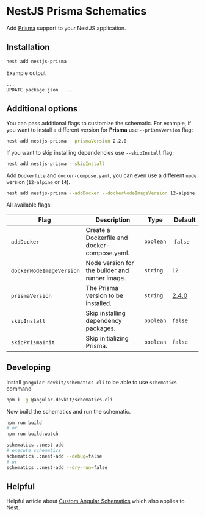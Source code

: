# NestJS Prisma Schematics

Add [Prisma](https://github.com/prisma/prisma) support to your NestJS application.

## Installation

```bash
nest add nestjs-prisma
```

Example output

```bash
...
UPDATE package.json  ...
```

## Additional options

You can pass additional flags to customize the schematic. For example, if you want to install a different version for **Prisma** use `--prismaVersion` flag:

```bash
nest add nestjs-prisma --prismaVersion 2.2.0
```

If you want to skip installing dependencies use `--skipInstall` flag:

```bash
nest add nestjs-prisma --skipInstall
```

Add `Dockerfile` and `docker-compose.yaml`, you can even use a different `node` version (`12-alpine` or `14`).

```bash
nest add nestjs-prisma --addDocker --dockerNodeImageVersion 12-alpine
```

All available flags:

| Flag                      |  Description                                   | Type      |  Default                                                     |
| ------------------------- | ---------------------------------------------- | --------- | ------------------------------------------------------------ |
|  `addDocker`              | Create a Dockerfile and docker-compose.yaml.   | `boolean` |  `false`                                                     |
|  `dockerNodeImageVersion` | Node version for the builder and runner image. | `string`  | `12`                                                         |
|  `prismaVersion`          | The Prisma version to be installed.            | `string`  | [2.4.0](https://github.com/prisma/prisma/releases/tag/2.4.0) |
|  `skipInstall`            | Skip installing dependency packages.           | `boolean` | `false`                                                      |
|  `skipPrismaInit`         | Skip initializing Prisma.                      | `boolean` | `false`                                                      |

## Developing

Install `@angular-devkit/schematics-cli` to be able to use `schematics` command

```bash
npm i -g @angular-devkit/schematics-cli
```

Now build the schematics and run the schematic.

```bash
npm run build
# or
npm run build:watch

schematics .:nest-add
# execute schematics
schematics .:nest-add --debug=false
# or
schematics .:nest-add --dry-run=false
```

## Helpful

Helpful article about [Custom Angular Schematics](https://medium.com/@tomastrajan/total-guide-to-custom-angular-schematics-5c50cf90cdb4) which also applies to Nest.
